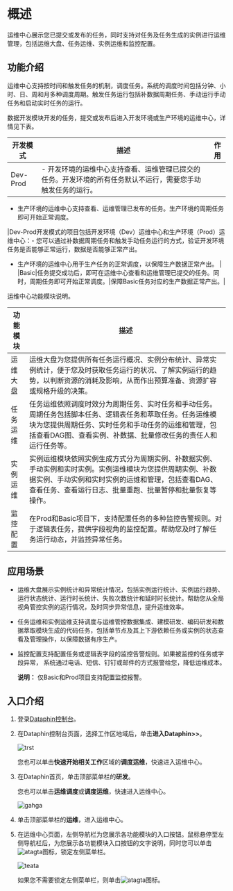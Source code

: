 # 概述

运维中心展示您已提交或发布的任务，同时支持对任务及任务生成的实例进行运维管理，包括运维大盘、任务运维、实例运维和监控配置。

## 功能介绍

运维中心支持按时间和触发任务的机制，调度任务。系统的调度时间包括分钟、小时、日、周和月多种调度周期。触发任务运行包括补数据周期任务、手动运行手动任务和启动实时任务的运行。

数据开发模块开发的任务，提交或发布后进入开发环境或生产环境的运维中心，详情见下表。

|开发模式|描述|作用|
|----|--|--|
|Dev-Prod|-   开发环境的运维中心支持查看、运维管理已提交的任务。开发环境的所有任务默认不运行，需要您手动触发任务的运行。
-   生产环境的运维中心支持查看、运维管理已发布的任务。生产环境的周期任务即可开始正常调度。

|Dev-Prod开发模式的项目包括开发环境（Dev）运维中心和生产环境（Prod）运维中心：-   您可以通过补数据周期任务和触发手动任务运行的方式，验证开发环境任务是否能够正常运行，数据是否能够正常产出。
-   生产环境的运维中心用于生产任务的正常调度，以保障生产数据正常产出。 |
|Basic|任务提交成功后，即可在运维中心查看和运维管理已提交的任务。同时，周期任务即可开始正常调度。|保障Basic任务对应的生产数据正常产出。|

运维中心功能模块说明。

|功能模块|描述|
|----|--|
|运维大盘|运维大盘为您提供所有任务运行概况、实例分布统计、异常实例统计，便于您及时获取任务运行的状况、了解实例运行的趋势，以判断资源的消耗及影响，从而作出预算准备、资源扩容或规格升级的决策。|
|任务运维|任务运维依照调度时效分为周期任务、实时任务和手动任务。周期任务包括脚本任务、逻辑表任务和萃取任务。任务运维模块为您提供周期任务、实时任务和手动任务的运维和管理，包括查看DAG图、查看实例、补数据、批量修改任务的责任人和运行任务等。|
|实例运维|实例运维模块依照实例生成方式分为周期实例、补数据实例、手动实例和实时实例。实例运维模块为您提供周期实例、补数据实例、手动实例和实时实例的运维和管理，包括查看DAG、查看任务、查看运行日志、批量重跑、批量暂停和批量恢复等操作。|
|监控配置|在Prod和Basic项目下，支持配置任务的多种监控告警规则。对于逻辑表任务，提供字段视角的监控配置。帮助您及时了解任务运行动态，并监控异常任务。|

## 应用场景

-   运维大盘展示实例统计和异常统计情况，包括实例运行统计、实例运行趋势、运行状态统计、运行时长统计、失败次数统计和延时时长统计。帮助您从全局视角管控实例的运行情况，及时同步异常信息，提升运维效率。
-   任务运维和实例运维支持调度与运维管控数据集成、建模研发、编码研发和数据萃取模块生成的代码任务，包括单节点及其上下游依赖任务或实例的状态查看及管理操作，以保障数据有序生产。
-   监控配置支持配置任务或逻辑表字段的监控告警规则。如果被监控的任务或字段异常， 系统通过电话、短信、钉钉或邮件的方式报警给您，降低运维成本。

    **说明：** 仅Basic和Prod项目支持配置监控报警。


## 入口介绍

1.  登录[Dataphin控制台](https://dataphin.console.aliyun.com/workingArea)。
2.  在Dataphin控制台页面，选择工作区地域后，单击**进入Dataphin\>\>**。

    ![trst](https://help-static-aliyun-doc.aliyuncs.com/assets/img/zh-CN/8275086061/p186336.png)

    您也可以单击**快速开始相关工作**区域的**调度运维**，快速进入运维中心。

3.  在Dataphin首页，单击顶部菜单栏的**研发**。

    您也可以单击**运维调度**或**调度运维**，快速进入运维中心。

    ![gahga](https://help-static-aliyun-doc.aliyuncs.com/assets/img/zh-CN/8275086061/p186339.png)

4.  单击顶部菜单栏的**运维**，进入运维中心。
5.  在运维中心页面，左侧导航栏为您展示各功能模块的入口按钮。鼠标悬停至左侧导航栏后，为您展示各功能模块入口按钮的文字说明，同时您可以单击![atagta](https://help-static-aliyun-doc.aliyuncs.com/assets/img/zh-CN/8275086061/p186347.png)图标，锁定左侧菜单栏。

    ![teata](https://help-static-aliyun-doc.aliyuncs.com/assets/img/zh-CN/9275086061/p186344.png)

    如果您不需要锁定左侧菜单栏，则单击![atagta](https://help-static-aliyun-doc.aliyuncs.com/assets/img/zh-CN/8275086061/p186347.png)图标。


